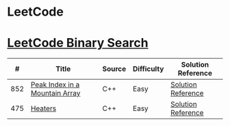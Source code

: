 LeetCode
========

# [LeetCode Binary Search](https://leetcode.com/tag/binary-search/)
| # | Title | Source | Difficulty | Solution Reference |
|---| ----- | ------ | ---------- | ------------------ |
|852|[Peak Index in a Mountain Array](https://leetcode.com/problems/peak-index-in-a-mountain-array)|C++|Easy|[Solution Reference](https://www.cnblogs.com/grandyang/p/10527596.html)
|475|[Heaters](https://leetcode.com/problems/heaters)|C++|Easy|[Solution Reference](https://www.cnblogs.com/grandyang/p/6181626.html)

